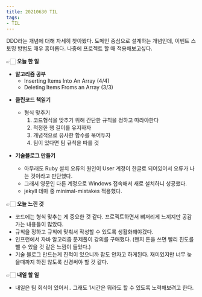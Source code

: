 ```yaml
---
title: 20210630 TIL
tags:
- TIL
---
```


DDD라는 개념에 대해 자세히 찾아봤다. 도메인 중심으로 설계하는 개념인데, 이벤트 스토밍 방법도 매우 흥미롭다. 나중에 프로젝트 할 때 적용해보고싶다.

👉🏻 **오늘 한 일**
- **알고리즘 공부**
	- Inserting Items Into An Array (4/4)
	- Deleting Items Froms an Array (3/3)

* **클린코드 책읽기**
	- 형식 맞추기
		1. 코드형식을 맞추기 위해 간단한 규칙을 정하고 따라야한다
		2. 적정한 행 길이를 유지하자
		3. 개념적으로 유사한 함수를 묶어두자
		4. 팀이 있다면 팀 규칙을 따를 것

* **기술블로그 만들기**
	- 아무래도 Ruby 설치 오류의 원인이 User 계정이 한글로 되어있어서 오류가 나는 것이라고 판단했다.
	- 그래서 영문인 다른 계정으로 Windows 접속해서 새로 설치하니 성공했다.
	- jekyll 테마 중 minimal-mistakes 적용했다.

👉🏻 **오늘 느낀 것**
- 코드에는 형식 맞추는 게 중요한 것 같다. 프로젝트하면서 뼈저리게 느끼지만 공감가는 내용들이 많았다.
- 규칙을 정하고 규칙에 맞춰서 작성할 수 있도록 생활화해야겠다.
- 인프런에서 자바 알고리즘 문제풀이 강의를 구매했다. (왠지 돈을 쓰면 빨리 진도를 뺄 수 있을 것 같은 느낌이 들었다.)
- 기술 블로그 만드는게 진척이 있으니까 잠도 안자고 하게된다. 재미있지만 너무 늦을때까지 하진 않도록 신경써야 할 것 같다.

👉🏻 **내일 할 일**
- 내일은 팀 회식이 있어서.. 그래도 1시간은 뭐라도 할 수 있도록 노력해보려고 한다.
